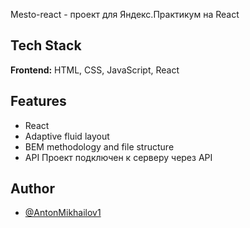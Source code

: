 Mesto-react - проект для Яндекс.Практикум на React


## Tech Stack

**Frontend:** HTML, CSS, JavaScript, React

## Features

- React
- Adaptive fluid layout
- BEM methodology and file structure
- API
Проект подключен к серверу через API

## Author

- [@AntonMikhailov1](https://github.com/AntonMikhailov1)
